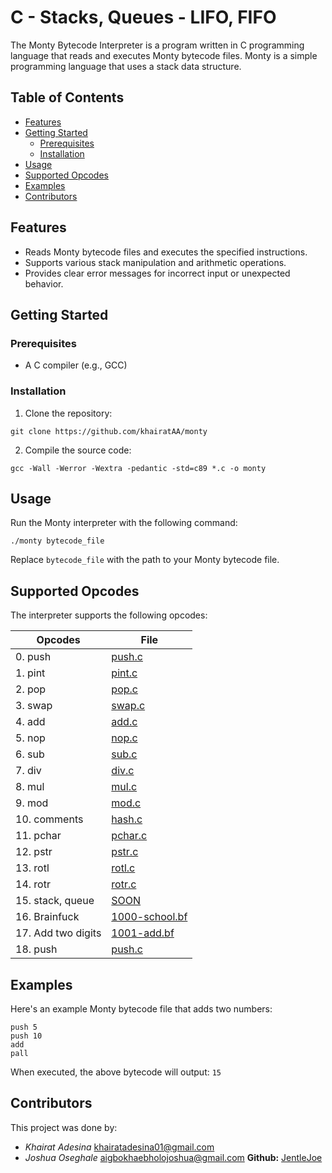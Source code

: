 # C - Stacks, Queues - LIFO, FIFO

The Monty Bytecode Interpreter is a program written in C programming language that reads and executes Monty bytecode files. Monty is a simple programming language that uses a stack data structure.

## Table of Contents

- [Features](#features)
- [Getting Started](#getting-started)
  - [Prerequisites](#prerequisites)
  - [Installation](#installation)
- [Usage](#usage)
- [Supported Opcodes](#supported-opcodes)
- [Examples](#examples)
- [Contributors](#contributors)

## Features

- Reads Monty bytecode files and executes the specified instructions.
- Supports various stack manipulation and arithmetic operations.
- Provides clear error messages for incorrect input or unexpected behavior.

## Getting Started

### Prerequisites

- A C compiler (e.g., GCC)

### Installation

1. Clone the repository: 
```
git clone https://github.com/khairatAA/monty
```

2. Compile the source code:
```
gcc -Wall -Werror -Wextra -pedantic -std=c89 *.c -o monty
```

## Usage

Run the Monty interpreter with the following command:
```
./monty bytecode_file
```

Replace `bytecode_file` with the path to your Monty bytecode file.

## Supported Opcodes

The interpreter supports the following opcodes:

| Opcodes | File |
| ---- | ---- |
| 0. push | [push.c](./push.c) |
| 1. pint | [pint.c](./pint.c) |
| 2. pop | [pop.c](./pop.c) |
| 3. swap | [swap.c](./swap.c) |
| 4. add | [add.c](./add.c) |
| 5. nop | [nop.c](./nop.c) |
| 6. sub | [sub.c](./sub.c) |
| 7. div | [div.c](./div.c) |
| 8. mul | [mul.c](./mul.c) |
| 9. mod | [mod.c](./mod.c) |
| 10. comments | [hash.c](./hash.c) |
| 11. pchar | [pchar.c](./pchar.c) |
| 12. pstr | [pstr.c](./pstr.c) |
| 13. rotl | [rotl.c](./rotl.c) |
| 14. rotr | [rotr.c](./rotr.c) |
| 15. stack, queue | [SOON](./) |
| 16. Brainfuck | [1000-school.bf](./1000-school.bf) |
| 17. Add two digits | [1001-add.bf](./1001-add.bf) |
| 18. push | [push.c](./push.c) |


## Examples

Here's an example Monty bytecode file that adds two numbers:
```
push 5
push 10
add
pall
```
When executed, the above bytecode will output: `15`

## Contributors

This project was done  by:

- _Khairat Adesina_ <khairatadesina01@gmail.com>
- _Joshua Oseghale_ <aigbokhaebholojoshua@gmail.com>
**Github:** [JentleJoe](https://github.com/JentleJoe)
